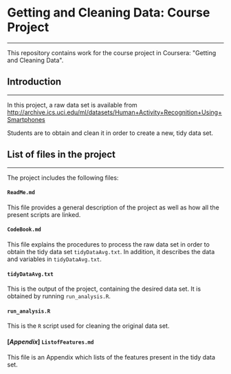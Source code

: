 # Getting and Cleaning Data: Course Project
***************************
This repository contains work for the course project in Coursera: "Getting and Cleaning Data".



## Introduction
***************************
In this project, a raw data set is available from  
http://archive.ics.uci.edu/ml/datasets/Human+Activity+Recognition+Using+Smartphones

Students are to obtain and clean it in order to create a new, tidy data set.



## List of files in the project
***************************
The project includes the following files:

#### `ReadMe.md`

This file provides a general description of the project as well as how all the present scripts are linked.

#### `CodeBook.md`

This file explains the procedures to process the raw data set in order to obtain the tidy data set `tidyDataAvg.txt`. In addition, it describes the data and variables in `tidyDataAvg.txt`.

#### `tidyDataAvg.txt`

This is the output of the project, containing the desired data set. It is obtained by running `run_analysis.R`.

#### `run_analysis.R`

This is the `R` script used for cleaning the original data set. 


#### [*Appendix*] `ListofFeatures.md`

This file is an Appendix which lists of the features present in the tidy data set.
